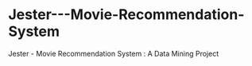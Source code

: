 # Jester---Movie-Recommendation-System
Jester - Movie Recommendation System : A Data Mining Project
